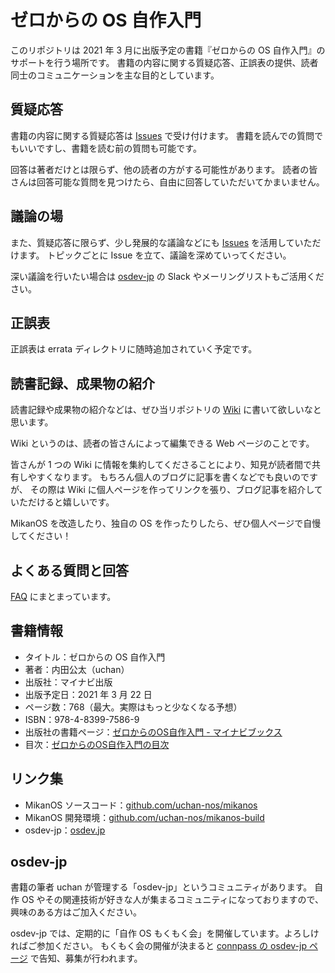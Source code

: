 # ゼロからの OS 自作入門

このリポジトリは 2021 年 3 月に出版予定の書籍『ゼロからの OS 自作入門』のサポートを行う場所です。
書籍の内容に関する質疑応答、正誤表の提供、読者同士のコミュニケーションを主な目的としています。

## 質疑応答

書籍の内容に関する質疑応答は [Issues](https://github.com/uchan-nos/os-from-zero/issues) で受け付けます。
書籍を読んでの質問でもいいですし、書籍を読む前の質問も可能です。

回答は著者だけとは限らず、他の読者の方がする可能性があります。
読者の皆さんは回答可能な質問を見つけたら、自由に回答していただいてかまいません。

## 議論の場

また、質疑応答に限らず、少し発展的な議論などにも [Issues](https://github.com/uchan-nos/os-from-zero/issues) を活用していただけます。
トピックごとに Issue を立て、議論を深めていってください。

深い議論を行いたい場合は [osdev-jp](https://osdev.jp/) の Slack やメーリングリストもご活用ください。

## 正誤表

正誤表は errata ディレクトリに随時追加されていく予定です。

## 読書記録、成果物の紹介

読書記録や成果物の紹介などは、ぜひ当リポジトリの [Wiki](https://github.com/uchan-nos/os-from-zero/wiki) に書いて欲しいなと思います。

Wiki というのは、読者の皆さんによって編集できる Web ページのことです。

皆さんが 1 つの Wiki に情報を集約してくださることにより、知見が読者間で共有しやすくなります。
もちろん個人のブログに記事を書くなどでも良いのですが、
その際は Wiki に個人ページを作ってリンクを張り、ブログ記事を紹介していただけると嬉しいです。

MikanOS を改造したり、独自の OS を作ったりしたら、ぜひ個人ページで自慢してください！

## よくある質問と回答

[FAQ](./faq.md) にまとまっています。

## 書籍情報

- タイトル：ゼロからの OS 自作入門
- 著者：内田公太（uchan）
- 出版社：マイナビ出版
- 出版予定日：2021 年 3 月 22 日
- ページ数：768（最大。実際はもっと少なくなる予想）
- ISBN：978-4-8399-7586-9
- 出版社の書籍ページ：[ゼロからのOS自作入門 - マイナビブックス](https://book.mynavi.jp/ec/products/detail/id=121220)
- 目次：[ゼロからのOS自作入門の目次](./toc.md)

## リンク集

- MikanOS ソースコード：[github.com/uchan-nos/mikanos](https://github.com/uchan-nos/mikanos)
- MikanOS 開発環境：[github.com/uchan-nos/mikanos-build](https://github.com/uchan-nos/mikanos-build)
- osdev-jp：[osdev.jp](https://osdev.jp/)

## osdev-jp

書籍の筆者 uchan が管理する「osdev-jp」というコミュニティがあります。
自作 OS やその関連技術が好きな人が集まるコミュニティになっておりますので、興味のある方はご加入ください。

osdev-jp では、定期的に「自作 OS もくもく会」を開催しています。よろしければご参加ください。
もくもく会の開催が決まると [connpass の osdev-jp ページ](https://osdev-jp.connpass.com/) で告知、募集が行われます。
